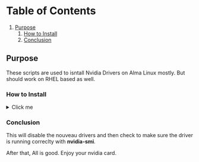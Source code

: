 <!-- # Author Joshua Ross -->
<!-- # Purpose: README for nvidia drivers scripts  -->
<!-- # created on 05-02-2024 -->

# Table of Contents  <!-- omit in toc -->

1. [Purpose](#purpose)
   1. [How to Install](#how-to-install)
   2. [Conclusion](#conclusion)


## Purpose

These scripts are used to isntall Nvidia Drivers on Alma Linux mostly. But should work on RHEL based as well.

### How to Install

<details>
  <summary>Click me</summary>


- Clone the repo

```
git clone git@github.com:ross-jm/Homelab-Scripts.git
```
- Change into dir.
```
cd Homelab-Scripts/random/nvidia_drivers
```
- Make scripts executable.
```
chmod + x *.sh
```


- Run the nvidia_install.sh script.
```
./nvidia_install.sh
```
> This will reboot the server when the script is finished.


After that go ahead an run the **nvidia_finish** script.

```
./nvidia_finish.sh
```
</details>

### Conclusion 
This will disable the nouveau drivers and then check to make sure the driver is running correclty with **nvidia-smi**.

After that, All is good. Enjoy your nvidia card.



